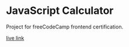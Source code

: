 # JavaScript Calculator

Project for freeCodeCamp frontend certification.

[live link](https://ttang8.github.io/js-calculator/)